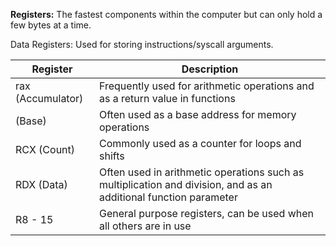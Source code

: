 
**Registers:** The fastest components within the computer but can only hold a few bytes at a time. 

Data Registers: Used for storing instructions/syscall arguments. 


| Register          | Description                                                                                                      |
| ----------------- | ---------------------------------------------------------------------------------------------------------------- |
| rax (Accumulator) | Frequently used for arithmetic operations and as a return value in functions                                     |
|  (Base)           | Often used as a base address for memory operations                                                               |
| RCX (Count)       | Commonly used as a counter for loops and shifts                                                                  |
| RDX (Data)        | Often used in arithmetic operations such as multiplication and division, and as an additional function parameter |
| R8 - 15           | General purpose registers, can be used when all others are in use                                                |

